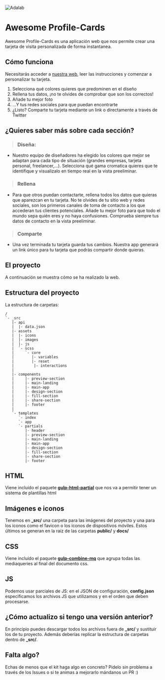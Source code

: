 ![Adalab](_src/assets/images/logo-adalab-80px.png)

# Awesome Profile-Cards

Awesome Profile-Cards es una aplicación web que nos permite crear una tarjeta de visita personalizada de forma instantanea.

## Cómo funciona

Necesitarás acceder a [nuestra web](https://nodejs.org/), leer las instrucciones y comenzar a personalizar tu tarjeta.

1. Selecciona qué colores quieres que predominen en el diseño
2. Rellena tus datos, ¡no te olvides de comprobar que son los correctos!
3. Añade tu mejor foto
4. ...Y tus redes sociales para que puedan encontrarte
5. ¿Listo? Comparte tu tarjeta mediante un link o directamente a través de Twitter

## ¿Quieres saber más sobre cada sección?

> ### Diseña:

- Nuestro equipo de diseñadores ha elegido los colores que mejor se adaptan para cada tipo de situación (grandes empresas, tarjeta personal, freelancer,...). Selecciona qué gama cromatica quieres que te identifique y visualizalo en tiempo real en la vista preeliminar.

> ### Rellena

- Para que otros puedan contactarte, rellena todos los datos que quieras que aparezcan en tu tarjeta. No te olvides de tu sitio web y redes sociales, son los primeros canales de toma de contacto a los que accederan tus clientes potenciales. Añade tu mejor foto para que todo el mundo sepa quién eres y no haya confusiones. Comprueba siempre tus datos de contacto en la vista preeliminar.

> ### Comparte

- Una vez terminada tu tarjeta guarda tus cambios. Nuestra app generará un link único para tu tarjeta que podrás compartir donde quieras.

## El proyecto

A continuación se muestra cómo se ha realizado la web.

## Estructura del proyecto

La estructura de carpetas:

```
/
`- _src
   |- api
   |  |- data.json
   |- assets
   |  |- icons
   |  |- images
   |  |- js
   |  `- scss
   |     `- core
   |        |- variables
   |        |- reset
   |         |- interactions
   |
   |- components
   |     |- preview-section
   |     |- main-landing
   |     |- main-app
   |     |- design-section
   |     |- fill-section
   |     |- share-section
   |     |- footer
   |
   `- templates
      `- index
      `- app
      `- partials
         |- header
         |- preview-section
         |- main-landing
         |- main-app
         |- design-section
         |- fill-section
         |- share-section
         |- footer

```

## HTML

Viene incluído el paquete [**gulp-html-partial**](https://www.npmjs.com/package/gulp-html-partial) que nos va a permitir tener un sistema de plantillas html

## Imágenes e iconos

Tenemos en **\_src/** una carpeta para las imágenes del proyecto y una para los iconos como el favicon o los iconos de dispositivos móviles. Estos últimos se generan en la raíz de las carpetas **public/** y **docs/**

## CSS

Viene incluído el paquete [**gulp-combine-mq**](https://www.npmjs.com/package/gulp-combine-mq) que agrupa todas las mediaqueries al final del documento css.

## JS

Podemos usar parciales de JS: en el JSON de configuración, **config.json** especificamos los archivos JS que utilizamos y en el orden que deben procesarse.

## ¿Cómo actualizo si tengo una versión anterior?

En principio puedes descargar todos los archivos fuera de **\_src/** y sustituir los de tu proyecto. Además deberías replicar la estructura de carpetas dentro de **\_src/**.

## Falta algo?

Echas de menos que el kit haga algo en concreto? Pidelo sin problema a través de los Issues o si te animas a mejorarlo mándanos un PR :)
